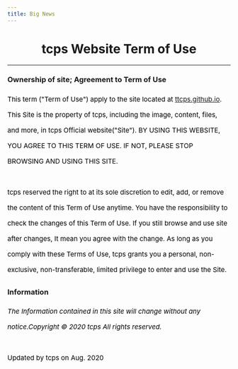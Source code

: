 ```yaml
---
title: Big News
---
```

<style>
h1 {text-align: center;}
h4 {text-align: center;}
h3 {text-align: center;}
p {text-align: center;}
</style>
<style type="text/css">
  #left{
        text-align:left;
  }
  #right{
        text-align:right;
  }
  #center{
        text-align:center;
  }
  .banner{
                 font-size:12.5px;
                 line-height: 40px;
                 background-color: #f0f0f0;
                 weight: 100%;
                 color: #000000;
                 text-align: center;
  }
  #text{
        line-height: 35px;
        font-size: 15px;
        color:black;
        text-align: left;
</style>
<h1>tcps Website Term of Use</h1>
<hr>
<h3 id="left">Ownership of site; Agreement to Term of Use</h3>
<p id="text">This term ("Term of Use") apply to the site located at <a href="/">ttcps.github.io</a>. This Site is the property of tcps, including the image, content, files, and more, in tcps Official website("Site"). BY USING THIS WEBSITE, YOU AGREE TO THIS TERM OF USE. IF NOT, PLEASE STOP BROWSING AND USING THIS SITE.<br><br>tcps reserved the right to at its sole discretion to edit, add, or remove the content of this Term of Use anytime. You have the responsibility to check the changes of this Term of Use. If you still browse and use site after changes, It mean you agree with the change. As long as you comply with these Terms of Use, tcps grants you a personal, non-exclusive, non-transferable, limited privilege to enter and use the Site.</p>
<h3 id="left">Information</h3>
<p id="text"><i>The Information contained in this site will change without any notice.Copyright © 2020 tcps All rights reserved.</i><br><br>Updated by tcps on Aug. 2020</p>
